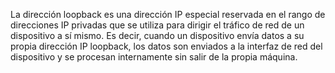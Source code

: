 La dirección loopback es una dirección IP especial reservada en el rango de direcciones IP privadas que se utiliza para dirigir el tráfico de red de un dispositivo a sí mismo. Es decir, cuando un dispositivo envía datos a su propia dirección IP loopback, los datos son enviados a la interfaz de red del dispositivo y se procesan internamente sin salir de la propia máquina.